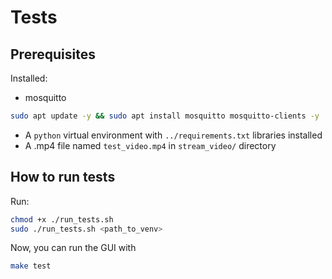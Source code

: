 # Tests

## Prerequisites

Installed:
- mosquitto
```bash
sudo apt update -y && sudo apt install mosquitto mosquitto-clients -y
```
- A `python` virtual environment with `../requirements.txt` libraries installed
- A .mp4 file named `test_video.mp4` in  `stream_video/` directory

## How to run tests
Run:
```bash
chmod +x ./run_tests.sh
sudo ./run_tests.sh <path_to_venv>
```
Now, you can run the GUI with
```bash
make test
```